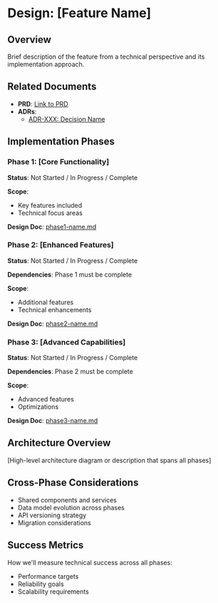 # Design: [Feature Name]

## Overview

Brief description of the feature from a technical perspective and its implementation approach.

## Related Documents

- **PRD**: [Link to PRD](../prd/[feature_name].md)
- **ADRs**:
  - [ADR-XXX: Decision Name](../adr/XXX_decision_name.md)

## Implementation Phases

### Phase 1: [Core Functionality]

**Status**: Not Started / In Progress / Complete

**Scope**:

- Key features included
- Technical focus areas

**Design Doc**: [phase1-name.md](./phase1-name.md)

### Phase 2: [Enhanced Features]

**Status**: Not Started / In Progress / Complete

**Dependencies**: Phase 1 must be complete

**Scope**:

- Additional features
- Technical enhancements

**Design Doc**: [phase2-name.md](./phase2-name.md)

### Phase 3: [Advanced Capabilities]

**Status**: Not Started / In Progress / Complete

**Dependencies**: Phase 2 must be complete

**Scope**:

- Advanced features
- Optimizations

**Design Doc**: [phase3-name.md](./phase3-name.md)

## Architecture Overview

[High-level architecture diagram or description that spans all phases]

## Cross-Phase Considerations

- Shared components and services
- Data model evolution across phases
- API versioning strategy
- Migration considerations

## Success Metrics

How we'll measure technical success across all phases:

- Performance targets
- Reliability goals
- Scalability requirements
